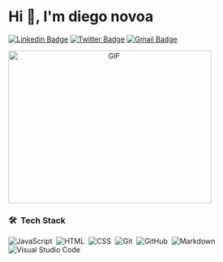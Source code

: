 # Hi 👋, I'm diego novoa

[![Linkedin Badge](https://img.shields.io/badge/-diego-blue?style=flat&logo=Linkedin&logoColor=white&link=https://www.linkedin.com/in/diego-novoa-317787202/)](https://www.linkedin.com/feed/)
[![Twitter Badge](https://img.shields.io/badge/-_@diegonovoa1981-1ca0f1?style=flat&labelColor=1ca0f1&logo=twitter&logoColor=white&link=https://twitter.com/diegonovoa1981)](https://twitter.com/diegonovoa1981)
[![Gmail Badge](https://img.shields.io/badge/-diegonovoa1981-c14438?style=flat&logo=Gmail&logoColor=white&link=mailto:diegonovoa1981@gmail.com)](mailto:diegonovoa1981@gmail.com)

<a target="_blank" align="center">
  <img align="Center" top="500" height="300" width="400" alt="GIF" src="https://media.giphy.com/media/SWoSkN6DxTszqIKEqv/giphy.gif">
</a>

<br/>

### 🛠 &nbsp;Tech Stack
![JavaScript](https://img.shields.io/badge/-JavaScript-05122A?style=flat&logo=javascript)&nbsp;
![HTML](https://img.shields.io/badge/-HTML-05122A?style=flat&logo=HTML5)&nbsp;
![CSS](https://img.shields.io/badge/-CSS-05122A?style=flat&logo=CSS3&logoColor=1572B6)&nbsp;
![Git](https://img.shields.io/badge/-Git-05122A?style=flat&logo=git)&nbsp;
![GitHub](https://img.shields.io/badge/-GitHub-05122A?style=flat&logo=github)&nbsp;
![Markdown](https://img.shields.io/badge/-Markdown-05122A?style=flat&logo=markdown)\
![Visual Studio Code](https://img.shields.io/badge/-Visual%20Studio%20Code-05122A?style=flat&logo=visual-studio-code&logoColor=007ACC)&nbsp;





